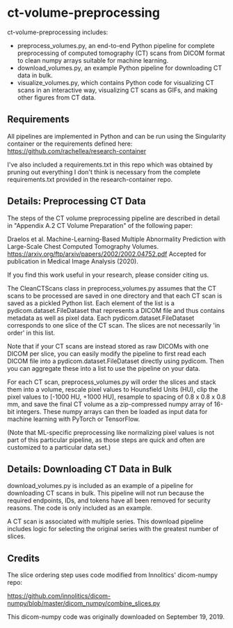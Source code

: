 # ct-volume-preprocessing

ct-volume-preprocessing includes:
* preprocess_volumes.py, an end-to-end Python
pipeline for complete preprocessing of computed tomography (CT) scans from
DICOM format to clean numpy arrays suitable for machine learning.
* download_volumes.py, an example Python pipeline for downloading CT data in bulk.
* visualize_volumes.py, which contains Python code for visualizing CT scans in
an interactive way, visualizing CT scans as GIFs, and making other figures
from CT data.

## Requirements

All pipelines are implemented in Python and can be run using the Singularity
container or the requirements defined here:
https://github.com/rachellea/research-container

I've also included a requirements.txt in this repo which was
obtained by pruning out everything I don't think is necessary from the
complete requirements.txt provided in the research-container repo. 

## Details: Preprocessing CT Data

The steps of the CT volume preprocessing pipeline are described in detail in
"Appendix A.2 CT Volume Preparation" of the following paper:

Draelos et al. Machine-Learning-Based Multiple Abnormality Prediction with
Large-Scale Chest Computed Tomography Volumes.
https://arxiv.org/ftp/arxiv/papers/2002/2002.04752.pdf
Accepted for publication in Medical Image Analysis (2020).

If you find this work useful in your research, please consider citing us.

The CleanCTScans class in preprocess_volumes.py assumes that the CT scans
to be processed are saved in one directory and that each CT scan is saved as
a pickled Python list. Each element of the list is a pydicom.dataset.FileDataset
that represents a DICOM file and thus contains metadata as well as pixel data.
Each pydicom.dataset.FileDataset corresponds to one slice of the CT scan.
The slices are not necessarily 'in order' in this list.

Note that if your CT scans are instead stored as raw DICOMs with one DICOM per
slice, you can easily modify the pipeline to first read each DICOM file into a
pydicom.dataset.FileDataset directly using pydicom. Then you can aggregate these
into a list to use the pipeline on your data.

For each CT scan, preprocess_volumes.py will order the slices and stack
them into a volume, rescale pixel values to Hounsfield Units (HU), clip
the pixel values to [-1000 HU, +1000 HU], resample to spacing of
0.8 x 0.8 x 0.8 mm, and save the final CT volume as a zip-compressed
numpy array of 16-bit integers. These numpy arrays can then be loaded
as input data for machine learning with PyTorch or TensorFlow.

(Note that ML-specific preprocessing like normalizing pixel values is
not part of this particular pipeline, as those steps are quick and often are
customized to a particular data set.)

## Details: Downloading CT Data in Bulk

download_volumes.py is included as an example of a pipeline for downloading
CT scans in bulk. This pipeline will not run because the required endpoints,
IDs, and tokens have all been removed for security reasons. The code is only
included as an example.

A CT scan is associated with multiple series. This download pipeline includes
logic for selecting the original series with the greatest number of slices.

## Credits

The slice ordering step uses code modified from Innolitics' dicom-numpy repo:

https://github.com/innolitics/dicom-numpy/blob/master/dicom_numpy/combine_slices.py

This dicom-numpy code was originally downloaded on September 19, 2019.

